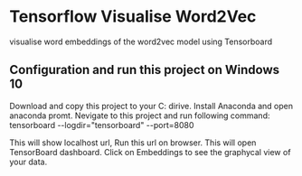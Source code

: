 # Tensorflow Visualise Word2Vec
visualise word embeddings of the word2vec model using Tensorboard

## Configuration and run this project on Windows 10
Download and copy this project to your C: dirive.
Install Anaconda and open anaconda promt.
Nevigate to this project and run following command:
    tensorboard --logdir="tensorboard" --port=8080

This will show localhost url, Run this url on browser.
This will open TensorBoard dashboard.
Click on Embeddings to see the graphycal view of your data.
